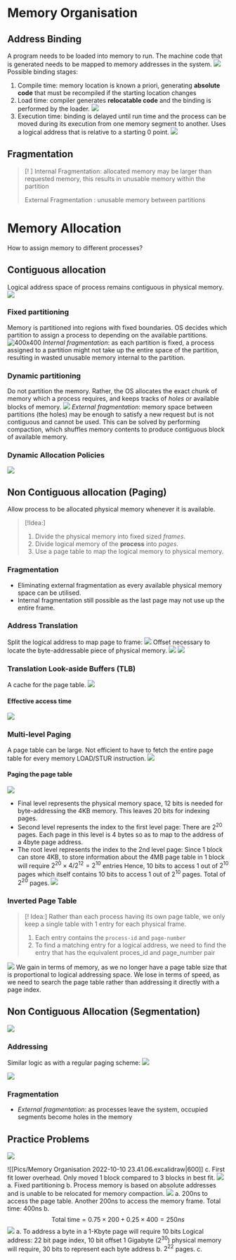 # Memory Organisation
## Address Binding
A program needs to be loaded into memory to run. The machine code that is generated needs to be mapped to memory addresses in the system.
![](https://i.imgur.com/zbwjCpb.png)
Possible binding stages:
1. Compile time: memory location is known a priori, generating **absolute code** that must be recompiled if the starting location changes
2. Load time: compiler generates **relocatable code** and the binding is performed by the loader.
	![](https://i.imgur.com/48kWnKH.png)
3. Execution time: binding is delayed until run time and the process can be moved during its execution from one memory segment to another. Uses a logical address that is relative to a starting 0 point.
![](https://i.imgur.com/RAMNzgU.png)
## Fragmentation
>[! ]
>Internal Fragmentation: allocated memory may be larger than requested memory, this results in unusable memory within the partition
>
>External Fragmentation : unusable memory between partitions
# Memory Allocation
How to assign memory to different processes?
## Contiguous allocation
Logical address space of process remains contiguous in physical memory.
![](https://i.imgur.com/ZKxu4vz.png)
### Fixed partitioning
Memory is partitioned into regions with fixed boundaries. OS decides which partition to assign a process to depending on the available partitions. 
![400x400](https://i.imgur.com/8l3OiKG.png)
*Internal fragmentation*: as each partition is fixed, a process assigned to a partition might not take up the entire space of the partition, resulting in wasted unusable memory internal to the partition. 
### Dynamic partitioning
Do not partition the memory. Rather, the OS allocates the exact chunk of memory which a process requires, and keeps tracks of *holes* or available blocks of memory.
![](https://i.imgur.com/vEdUH9c.png)
*External fragmentation*: memory space between partitions (the holes) may be enough to satisfy a new request but is not contiguous and cannot be used. This can be solved by performing compaction, which shuffles memory contents to produce contiguous block of available memory.
### Dynamic Allocation Policies
![](https://i.imgur.com/QYCVh9D.png)
## Non Contiguous allocation (Paging)
Allow process to be allocated physical memory whenever it is available. 
> [!Idea:]
> 1. Divide the physical memory into fixed sized *frames*.
> 2. Divide logical memory of the **process** into *pages*.
> 3. Use a page table to map the logical memory to physical memory.
### Fragmentation
- Eliminating external fragmentation as every available physical memory space can be utilised. 
- Internal fragmentation still possible as the last page may not use up the entire frame.
### Address Translation
Split the logical address to map page to frame:
![](https://i.imgur.com/3pFbZJN.png)
Offset necessary to locate the byte-addressable piece of physical memory.
![](https://i.imgur.com/QPaWk69.png)
![](https://i.imgur.com/zOHdEXK.png)
### Translation Look-aside Buffers (TLB)
A cache for the page table.
![](https://i.imgur.com/YdHgJgB.png)
#### Effective access time
![](https://i.imgur.com/C0yZp2Q.png)
### Multi-level Paging
A page table can be large. Not efficient to have to fetch the entire page table for every memory LOAD/STUR instruction.
![](https://i.imgur.com/7pH5hvu.png)
#### Paging the page table
![](https://i.imgur.com/Xllezzl.png)
- Final level represents the physical memory space, 12 bits is needed for byte-addressing the 4KB memory. This leaves 20 bits for indexing pages.
- Second level represents the index to the first level page: There are $2^{20}$ pages. Each page in this level is 4 bytes so as to map to the address of a 4byte page address.  
- The root level represents the index to the 2nd level page: Since 1 block can store 4KB, to store information about the 4MB page table in 1 block will require $2^{20}\times4/2^{12}=2^{10}$ entries
Hence, 10 bits to access 1 out of $2^{10}$ pages which itself contains 10 bits to access 1 out of $2^{10}$ pages. Total of $2^{20}$ pages.
![](https://i.imgur.com/dhOBFTt.png)
### Inverted Page Table
> [! Idea:]
> Rather than each process having its own page table, we only keep a single table with 1 entry for each physical frame.
> 1. Each entry contains the `process-id` and `page-number` 
> 2. To find a matching entry for a logical address, we need to find the entry that has the equivalent proces_id and page_number pair

![](https://i.imgur.com/1syY6Pr.png)
We gain in terms of memory, as we no longer have a page table size that is proportional to logical addressing space. We lose in terms of speed, as we need to search the page table rather than addressing it directly with a page index.
## Non Contiguous Allocation (Segmentation)
![](https://i.imgur.com/r7Z4FUg.png)
### Addressing
Similar logic as with a regular paging scheme:
![](https://i.imgur.com/eTJ6naG.png)

![](https://i.imgur.com/KECm1QL.png)
### Fragmentation
- *External fragmentation*: as processes leave the system, occupied segments become holes in the memory
## Practice Problems
![](https://i.imgur.com/YwvOJ6S.png)

![[Pics/Memory Organisation 2022-10-10 23.41.06.excalidraw|600]]
c. First fit lower overhead. Only moved 1 block compared to 3 blocks in best fit.
![](https://i.imgur.com/mv4UR97.png)
a. Fixed partitioning
b. Process memory is based on absolute addresses and is unable to be relocated for memory compaction. 
![](https://i.imgur.com/exWOYRb.png)
a. 200ns to access the page table. Another 200ns to access the memory frame. Total time: 400ns
b. $$\text{Total time}=0.75\times200+0.25\times400=250ns$$
![](https://i.imgur.com/2Wu9M80.png)
a.
To address a byte in a 1-Kbyte page will require 10 bits
Logical address: 22 bit page index, 10 bit offset
1 Gigabyte ($2^{30}$) physical memory will require, 30 bits to represent each byte address
b.
$2^{22}$ pages.
c.
